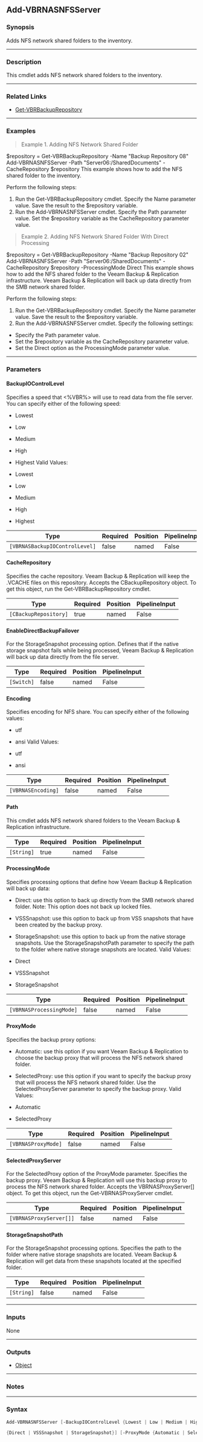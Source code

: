 Add-VBRNASNFSServer
-------------------

### Synopsis
Adds NFS network shared folders to the inventory.

---

### Description

This cmdlet adds NFS network shared folders to the inventory.

---

### Related Links
* [Get-VBRBackupRepository](Get-VBRBackupRepository)

---

### Examples
> Example 1. Adding NFS Network Shared Folder

$repository = Get-VBRBackupRepository -Name "Backup Repository 08"
Add-VBRNASNFSServer -Path "Server06:/SharedDocuments" -CacheRepository $repository
This example shows how to add the NFS shared folder to the inventory.

Perform the following steps:
1. Run the Get-VBRBackupRepository cmdlet. Specify the Name parameter value. Save the result to the $repository variable.
2. Run the Add-VBRNASNFSServer cmdlet. Specify the Path parameter value. Set the $repository variable as the CacheRepository parameter value.
> Example 2. Adding NFS Network Shared Folder With Direct Processing

$repository = Get-VBRBackupRepository -Name "Backup Repository 02"
Add-VBRNASNFSServer -Path "Server06:/SharedDocuments" -CacheRepository $repository -ProcessingMode Direct
This example shows how to add the NFS shared folder to the Veeam Backup & Replication infrastructure. Veeam Backup & Replication will back up data directly from the SMB network shared folder.

Perform the following steps:
1. Run the Get-VBRBackupRepository cmdlet. Specify the Name parameter value. Save the result to the $repository variable.
2. Run the Add-VBRNASNFSServer cmdlet. Specify the following settings:
- Specify the Path parameter value.
- Set the $repository variable as the CacheRepository parameter value.
- Set the Direct option as the ProcessingMode parameter value.

---

### Parameters
#### **BackupIOControlLevel**
Specifies a speed that <%VBR%> will use to read data from the file server. You can specify either of the following speed:
* Lowest
* Low
* Medium
* High
* Highest
Valid Values:

* Lowest
* Low
* Medium
* High
* Highest

|Type                          |Required|Position|PipelineInput|
|------------------------------|--------|--------|-------------|
|`[VBRNASBackupIOControlLevel]`|false   |named   |False        |

#### **CacheRepository**
Specifies the cache repository. Veeam Backup & Replication will keep the .VCACHE files on this repository. Accepts the CBackupRepository object. To get this object, run the Get-VBRBackupRepository cmdlet.

|Type                 |Required|Position|PipelineInput|
|---------------------|--------|--------|-------------|
|`[CBackupRepository]`|true    |named   |False        |

#### **EnableDirectBackupFailover**
For the StorageSnapshot processing option. Defines that if the native storage snapshot fails while being processed, Veeam Backup & Replication will back up data directly from the file server.

|Type      |Required|Position|PipelineInput|
|----------|--------|--------|-------------|
|`[Switch]`|false   |named   |False        |

#### **Encoding**
Specifies encoding for NFS share. You can specify either of the following values:
* utf
* ansi
Valid Values:

* utf
* ansi

|Type              |Required|Position|PipelineInput|
|------------------|--------|--------|-------------|
|`[VBRNASEncoding]`|false   |named   |False        |

#### **Path**
This cmdlet adds NFS network shared folders to the Veeam Backup & Replication infrastructure.

|Type      |Required|Position|PipelineInput|
|----------|--------|--------|-------------|
|`[String]`|true    |named   |False        |

#### **ProcessingMode**
Specifies processing options that define how Veeam Backup & Replication will back up data:
* Direct: use this option to back up directly from the SMB network shared folder. Note: This option does not back up locked files.
* VSSSnapshot: use this option to back up from VSS snapshots that have been created by the backup proxy.
* StorageSnapshot: use this option to back up from the native storage snapshots.
Use the StorageSnapshotPath parameter to specify the path to the folder where native storage snapshots are located.
Valid Values:

* Direct
* VSSSnapshot
* StorageSnapshot

|Type                    |Required|Position|PipelineInput|
|------------------------|--------|--------|-------------|
|`[VBRNASProcessingMode]`|false   |named   |False        |

#### **ProxyMode**
Specifies the backup proxy options:
* Automatic: use this option if you want Veeam Backup & Replication to choose the backup proxy that will process the NFS network shared folder.
* SelectedProxy: use this option if you want to specify the backup proxy that will process the NFS network shared folder.
Use the SelectedProxyServer parameter to specify the backup proxy.
Valid Values:

* Automatic
* SelectedProxy

|Type               |Required|Position|PipelineInput|
|-------------------|--------|--------|-------------|
|`[VBRNASProxyMode]`|false   |named   |False        |

#### **SelectedProxyServer**
For the SelectedProxy option of the ProxyMode parameter. Specifies the backup proxy. Veeam Backup & Replication will use this backup proxy to process the NFS network shared folder. Accepts the VBRNASProxyServer[] object. To get this object, run the Get-VBRNASProxyServer cmdlet.

|Type                   |Required|Position|PipelineInput|
|-----------------------|--------|--------|-------------|
|`[VBRNASProxyServer[]]`|false   |named   |False        |

#### **StorageSnapshotPath**
For the StorageSnapshot processing options. Specifies the path to the folder where native storage snapshots are located. Veeam Backup & Replication will get data from these snapshots located at the specified folder.

|Type      |Required|Position|PipelineInput|
|----------|--------|--------|-------------|
|`[String]`|false   |named   |False        |

---

### Inputs
None

---

### Outputs
* [Object](https://learn.microsoft.com/en-us/dotnet/api/System.Object)

---

### Notes

---

### Syntax
```PowerShell
Add-VBRNASNFSServer [-BackupIOControlLevel {Lowest | Low | Medium | High | Highest}] -CacheRepository <CBackupRepository> [-EnableDirectBackupFailover] [-Encoding {utf | ansi}] -Path <String> [-ProcessingMode 
```
```PowerShell
{Direct | VSSSnapshot | StorageSnapshot}] [-ProxyMode {Automatic | SelectedProxy}] [-SelectedProxyServer <VBRNASProxyServer[]>] [-StorageSnapshotPath <String>] [<CommonParameters>]
```
